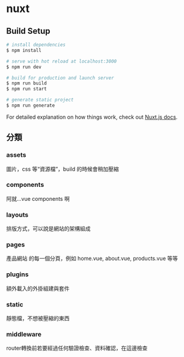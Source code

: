 # nuxt

## Build Setup

```bash
# install dependencies
$ npm install

# serve with hot reload at localhost:3000
$ npm run dev

# build for production and launch server
$ npm run build
$ npm run start

# generate static project
$ npm run generate
```

For detailed explanation on how things work, check out [Nuxt.js docs](https://nuxtjs.org).

## 分類

### assets
圖片，css 等“資源檔”，build 的時候會稍加壓縮

### components
阿就...vue components 啊

### layouts
排版方式，可以說是網站的架構組成

### pages
產品網站 的每一個分頁，例如 home.vue, about.vue, products.vue 等等

### plugins
額外載入的外掛組建與套件

### static
靜態檔，不想被壓縮的東西

### middleware
router轉換前若要經過任何驗證檢查、資料確認，在這邊檢查
